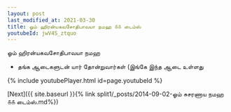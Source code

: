 ```yaml
---
layout: post
last_modified_at: 2021-03-30
title: ஓம் ஹிரன்யகவசோதிபாவயா நமஹ ௧௧ டைம்ஸ்
youtubeId: jwV4S_ztquo
---
```

 
 
 ஓம் ஹிரன்யகவசோதிபாவயா நமஹ  
 
 -  தங்க ஆடைகளுடன் யார் தோன்றுவார்கள் (இங்கே இந்த ஆடை உள்ளது 
 
  
 
  
 
 
 
 
 
 


{% include youtubePlayer.html id=page.youtubeId %}
 
[Next]({{ site.baseurl }}{% link  split1/_posts/2014-09-02-ஓம் சுசரணாய நமஹ ௧௧ டைம்ஸ்.md%})
 
